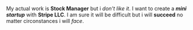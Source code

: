 My actual work is **Stock Manager** but i *don't like it*. I want to create a _**mini startup**_ with **Stripe LLC**. I am sure it will be difficult but i will **succeed** no matter circonstances i will _face_.
